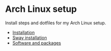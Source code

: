 # Arch Linux setup
Install steps and dotfiles for my Arch Linux setup.

- [Installation](/docs/installation.md)
- [Sway installation](/docs/sway_installation.md)
- [Software and packages](/docs/software_and_packages.md)
